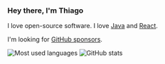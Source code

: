 ### Hey there, I'm Thiago

I love open-source software.
I love [Java](https://www.java.org/) and [React](https://react.org).

I'm looking for [GitHub sponsors](https://github.com/sponsors/thiagoDRangel).

![Most used languages](https://github-readme-stats.vercel.app/api/top-langs/?username=thiagodrangel&show_icons=true&icon_color=805AD5&text_color=808080&bg_color=ffffff00&hide_title=true&include_all_commits=true&count_private=true&hide_border=true&langs_count=6&layout=compact&cache_seconds=86400)
![GitHub stats](https://github-readme-stats.vercel.app/api?username=thiagodrangel&show_icons=true&icon_color=805AD5&text_color=808080&bg_color=ffffff00&hide_title=true&include_all_commits=true&count_private=true&hide_border=true&cache_seconds=86400)
